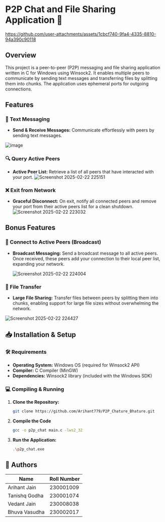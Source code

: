 # P2P Chat and File Sharing Application 🚀


https://github.com/user-attachments/assets/1cbcf740-9fa4-4335-8810-94a390c90118


## Overview

This project is a peer-to-peer (P2P) messaging and file sharing application written in C for Windows using Winsock2. It enables multiple peers to communicate by sending text messages and transferring files by splitting them into chunks. The application uses ephemeral ports for outgoing connections.

## Features

### 💬 Text Messaging
- **Send & Receive Messages:** Communicate effortlessly with peers by sending text messages.

![image](https://github.com/user-attachments/assets/1e0e041b-cc0c-4aa5-802b-29e682e8733e)

### 🔍 Query Active Peers
- **Active Peer List:** Retrieve a list of all peers that have interacted with your port.
![Screenshot 2025-02-22 225151](https://github.com/user-attachments/assets/ded0b5ce-71d2-42f2-8867-1d9ab58768e5)


### ❌ Exit from Network
- **Graceful Disconnect:** On exit, notify all connected peers and remove your port from their active peers list for a clean shutdown.
![Screenshot 2025-02-22 223032](https://github.com/user-attachments/assets/8f5db589-a89a-4798-9723-3a4e1c647eb9)

## Bonus Features

### 🌟 Connect to Active Peers (Broadcast)
- **Broadcast Messaging:** Send a broadcast message to all active peers. Once received, these peers add your connection to their local peer list, expanding your network.

  ![Screenshot 2025-02-22 224004](https://github.com/user-attachments/assets/2a61b573-2ff5-43fd-bbf6-a936c266ec42)

### 📁 File Transfer
- **Large File Sharing:** Transfer files between peers by splitting them into chunks, enabling support for large file sizes without overwhelming the network.

  
![Screenshot 2025-02-22 224427](https://github.com/user-attachments/assets/a9f3a00b-d7f7-44c7-a0d9-b42d494035df)

## 📥 Installation & Setup

### 🛠 Requirements
- **Operating System:** Windows OS (required for Winsock2 API)
- **Compiler:** C Compiler (MinGW)
- **Dependencies:** Winsock2 library (included with the Windows SDK)

### 💻 Compiling & Running

1. **Clone the Repository:**
   ```bash
   git clone https://github.com/Arihant779/P2P_Chature_Bhature.git
2. **Compile the Code**
   ```bash
   gcc -o p2p_chat main.c -lws2_32
3. **Run the Application:**
    ```bash
    .\p2p_chat.exe

## 🔗 Authors

| **Name**         | **Roll Number** |
|------------------|-----------------|
| Arihant Jain     | 230001009       |
| Tanishq Godha    | 230001074       |
| Vedant Jain      | 230008038       |
| Bhuva Vasudha    | 230002017       |



